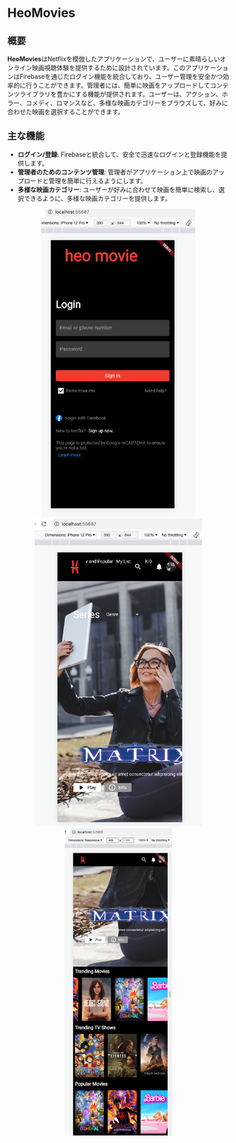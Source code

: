 # HeoMovies

## 概要
**HeoMovies**はNetflixを模倣したアプリケーションで、ユーザーに素晴らしいオンライン映画視聴体験を提供するために設計されています。このアプリケーションはFirebaseを通じたログイン機能を統合しており、ユーザー管理を安全かつ効率的に行うことができます。管理者には、簡単に映画をアップロードしてコンテンツライブラリを豊かにする機能が提供されます。ユーザーは、アクション、ホラー、コメディ、ロマンスなど、多様な映画カテゴリーをブラウズして、好みに合わせた映画を選択することができます。

## 主な機能
- **ログイン/登録**: Firebaseと統合して、安全で迅速なログインと登録機能を提供します。
- **管理者のためのコンテンツ管理**: 管理者がアプリケーション上で映画のアップロードと管理を簡単に行えるようにします。
- **多様な映画カテゴリー**: ユーザーが好みに合わせて映画を簡単に検索し、選択できるように、多様な映画カテゴリーを提供します。
<p align="center">
  <img src="https://raw.githubusercontent.com/huynhscenes/HeoMovies/main/1692380866146.png" height= 700px,width="20%" />
  <img src="https://raw.githubusercontent.com/huynhscenes/HeoMovies/main/1692380644396.png" height= 700px,width="10%" />
  <img src="https://raw.githubusercontent.com/huynhscenes/HeoMovies/main/1692452960415.png" height= 700px,width="30%" />
</p>
